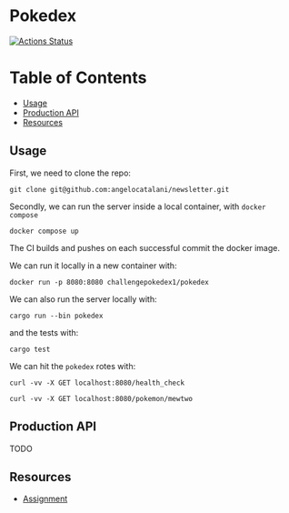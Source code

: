 # Pokedex

[![Actions Status](https://github.com/angelocatalani/pok/actions/workflows/main.yml/badge.svg)](https://github.com/angelocatalani/pok/actions)

# Table of Contents

* [Usage](#usage)
* [Production API](#production-api)
* [Resources](#resources)

## Usage

First, we need to clone the repo:

```shell
git clone git@github.com:angelocatalani/newsletter.git
```

Secondly, we can run the server inside a local container, with `docker compose`

```shell
docker compose up
```

The CI builds and pushes on each successful commit the docker image.

We can run it locally in a new container with:

```shell
docker run -p 8080:8080 challengepokedex1/pokedex
```

We can also run the server locally with:

```shell
cargo run --bin pokedex
```

and the tests with:

```shell
cargo test
```

We can hit the `pokedex` rotes with:

 ```shell
curl -vv -X GET localhost:8080/health_check
```

 ```shell
curl -vv -X GET localhost:8080/pokemon/mewtwo
```

## Production API

TODO

## Resources

- [Assignment](https://docs.google.com/document/d/1P5i5AdnnJ7jTpxBJ6vrNGz-yGIT3zl68a94YZKuQovg/edit#)








